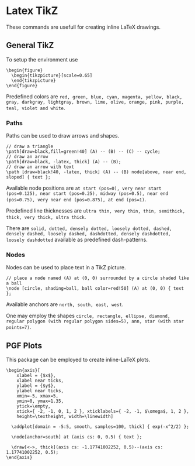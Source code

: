 # Latex TikZ

These commands are usefull for creating inline LaTeX drawings.

## General TikZ

To setup the environment use

```
\begin{figure}
  \begin{tikzpicture}[scale=0.65]
  \end{tikzpicture}
\end{figure}
```

Predefined colors are ``red, green, blue, cyan, magenta, yellow, black, gray, darkgray, lightgray, brown, lime, olive, orange, pink, purple, teal, violet and white``.

### Paths

Paths can be used to draw arrows and shapes.

```
// draw a triangle
\path[draw=black,fill=green!40] (A) -- (B) -- (C) -- cycle;
// draw an arrow
\path[draw=black, -latex, thick] (A) -- (B);
// draw an arrow with text
\path [draw=black!40, -latex, thick] (A) -- (B) node[above, near end, sloped] { text };
```

Available node positions are ``at start (pos=0), very near start (pos=0.125), near start (pos=0.25), midway (pos=0.5), near end (pos=0.75), very near end (pos=0.875), at end (pos=1)``.

Predefined line thicknesses are ``ultra thin, very thin, thin, semithick, thick, very thick, ultra thick``.

There are ``solid, dotted, densely dotted, loosely dotted, dashed, densely dashed, loosely dashed, dashdotted, densely dashdotted, loosely dashdotted`` available as predefined dash-patterns.


### Nodes

Nodes can be used to place text in a TikZ picture.

```
// place a node named (A) at (0, 0) surrounded by a circle shaded like a ball
\node [circle, shading=ball, ball color=red!50] (A) at (0, 0) { text }; 
```

Available anchors are ``north, south, east, west``.

One may employ the shapes ``circle, rectangle, ellipse, diamond, regular polygon (with regular polygon sides=5), ann, star (with star points=7)``.

## PGF Plots

This package can be employed to create inline-LaTeX plots.

```
\begin{axis}[
    xlabel = {$x$}, 
    xlabel near ticks, 
    ylabel = {$y$}, 
    ylabel near ticks, 
    xmin=-5, xmax=5, 
    ymin=0, ymax=1.35, 
    ytick=\empty, 
    xtick={ -2, -1, 0, 1, 2 }, xticklabels={ -2, -1, $\omega$, 1, 2 }, 
    height=\textheight, width=\linewidth]
    
  \addplot[domain = -5:5, smooth, samples=100, thick] { exp(-x^2/2) };

  \node[anchor=south] at (axis cs: 0, 0.5) { text };
  
  \draw[<->, thick](axis cs: -1.17741002252, 0.5)--(axis cs: 1.17741002252, 0.5);
\end{axis}
```

